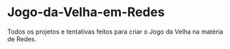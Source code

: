 # Jogo-da-Velha-em-Redes
Todos os projetos e tentativas feitos para criar o Jogo da Velha na matéria de Redes.
